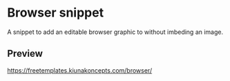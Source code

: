 # Browser snippet

A snippet to add an editable browser graphic to without imbeding an image.

## Preview

https://freetemplates.kiunakoncepts.com/browser/